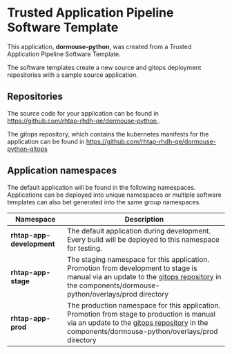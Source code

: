 # Trusted Application Pipeline Software Template

This application, **dormouse-python**, was created from a Trusted Application Pipeline Software Template.

The software templates create a new source and gitops deployment repositories with a sample source application. 

## Repositories

The source code for your application can be found in [https://github.com/rhtap-rhdh-qe/dormouse-python ](https://github.com/rhtap-rhdh-qe/dormouse-python ).
 
The gitops repository, which contains the kubernetes manifests for the application can be found in 
[https://github.com/rhtap-rhdh-qe/dormouse-python-gitops ](https://github.com/rhtap-rhdh-qe/dormouse-python-gitops ) 

## Application namespaces 

The default application will be found in the following namespaces. Applications can be deployed into unique namespaces or multiple software templates can also bet generated into the same group namespaces.  

|  Namespace   |  Description   |  
| -------- | -------- |   
| **rhtap-app-development** | The default application during development. Every build will be deployed to this namespace for testing. | 
| **rhtap-app-stage** | The staging namespace for this application. Promotion from development to stage is manual via an update to the [gitops repository](https://github.com/rhtap-rhdh-qe/dormouse-python-gitops ) in the components/dormouse-python/overlays/prod directory |  
| **rhtap-app-prod** | The production namespace for this application. Promotion from stage to production is manual via an update to the [gitops repository](https://github.com/rhtap-rhdh-qe/dormouse-python-gitops ) in the components/dormouse-python/overlays/prod directory | 